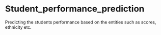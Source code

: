 # Student_performance_prediction
Predicting the students performance based on the entities such as scores, ethnicity etc.
